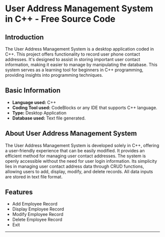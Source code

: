 

# User Address Management System in C++ - Free Source Code

## Introduction
The User Address Management System is a desktop application coded in C++. This project offers functionality to record user phone contact addresses. It's designed to assist in storing important user contact information, making it easier to manage by manipulating the database. This system serves as a learning tool for beginners in C++ programming, providing insights into programming techniques.

## Basic Information

- **Language used:** C++
- **Coding Tool used:** CodeBlocks or any IDE that supports C++ language.
- **Type:** Desktop Application
- **Database used:** Text file generated.

## About User Address Management System
The User Address Management System is developed solely in C++, offering a user-friendly experience that can be easily modified. It provides an efficient method for managing user contact addresses. The system is openly accessible without the need for user login information. Its simplicity lies in managing user contact address data through CRUD functions, allowing users to add, display, modify, and delete records. All data inputs are stored in text file format.

## Features
- Add Employee Record
- Display Employee Record
- Modify Employee Record
- Delete Employee Record
- Exit

---
